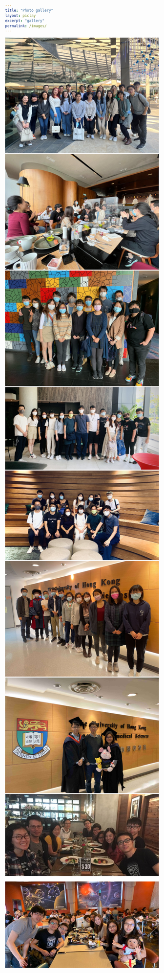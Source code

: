 ```yaml
---
title: "Photo gallery"
layout: piclay
excerpt: "gallery"
permalink: /images/
---
```


<div class="grid3x3">
<div><img src="/images/news/2023_11_28_christmas_lunch.jpg"></div>
<div><img src="/images/news/2021_12_15_christmas_lunch0.jpeg"></div>
 <div><img src="/images/news/2021_12_15_christmas_lunch2.jpeg"></div>
 <div><img src="/images/news/20210715_sciencepark1.jpg"></div>
 <div><img src="/images/news/20210715_sciencepark2.jpg"></div>
<div><img src="/images/news/2021_XF_grad_group_photo_tiny.jpg"></div>
<div><img src="/images/news/2020_01_03_Becky_John_graduation.jpg"></div>
 <div><img src="/images/news/news_lablunch.jpg"></div>
 <div><img src="/images/news/news_disneyretreat.jpg"></div>
</div>

